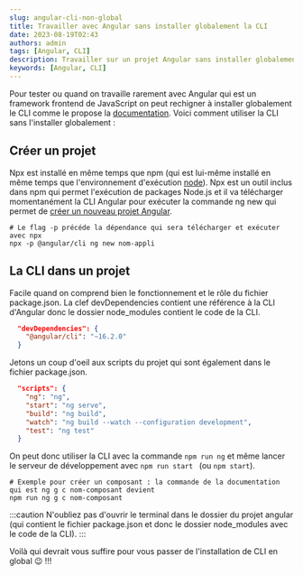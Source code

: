 ```yaml
---
slug: angular-cli-non-global
title: Travailler avec Angular sans installer globalement la CLI
date: 2023-08-19T02:43
authors: admin
tags: [Angular, CLI]
description: Travailler sur un projet Angular sans installer globalement la CLI. C'est pas compliqué ... promis 😉!
keywords: [Angular, CLI]
---
```


Pour tester ou quand on travaille rarement avec Angular qui est un framework frontend de JavaScript on peut rechigner à installer globalement le CLI comme le propose la [documentation](https://angular.io/cli#installing-angular-cli). Voici comment utiliser la CLI sans l'installer globalement :

<!--truncate-->

## Créer un projet

Npx est installé en même temps que npm (qui est lui-même installé en même temps que l'environnement d'exécution [node](https://nodejs.org/fr)). Npx est un outil inclus dans npm qui permet l'exécution de packages Node.js et il va télécharger momentanément la CLI Angular pour exécuter la commande ng new qui permet de [créer un nouveau projet Angular](https://angular.io/cli#basic-workflow).

```shell
# Le flag -p précéde la dépendance qui sera télécharger et exécuter avec npx
npx -p @angular/cli ng new nom-appli
``` 

## La CLI dans un projet

Facile quand on comprend bien le fonctionnement et le rôle du fichier package.json.
La clef devDependencies contient une référence à la CLI d'Angular donc le dossier node_modules contient le code de la CLI.

```json
  "devDependencies": {
    "@angular/cli": "~16.2.0"
  }
```

Jetons un coup d'oeil aux scripts du projet qui sont également dans le fichier package.json.

```json
  "scripts": {
    "ng": "ng",
    "start": "ng serve",
    "build": "ng build",
    "watch": "ng build --watch --configuration development",
    "test": "ng test"
  }
```

On peut donc utiliser la CLI avec la commande `npm run ng` et même lancer le serveur de développement avec `npm run start ` (ou `npm start`).

```shell
# Exemple pour créer un composant : la commande de la documentation qui est ng g c nom-composant devient 
npm run ng g c nom-composant
```

:::caution
N'oubliez pas d'ouvrir le terminal dans le dossier du projet angular (qui contient le fichier package.json et donc le dossier node_modules avec le code de la CLI).
:::

Voilà qui devrait vous suffire pour vous passer de l'installation de CLI en global 😉 !!! 
